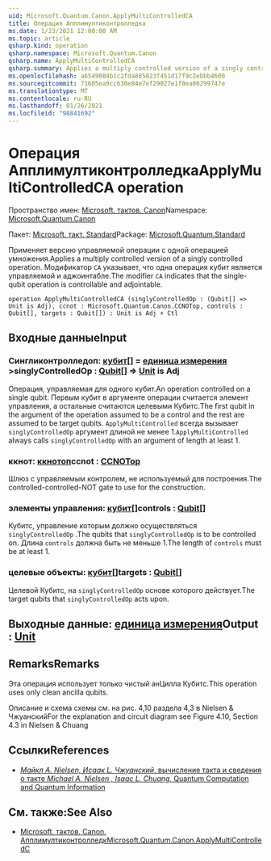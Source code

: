 ```yaml
---
uid: Microsoft.Quantum.Canon.ApplyMultiControlledCA
title: Операция Апплимултиконтролледка
ms.date: 1/23/2021 12:00:00 AM
ms.topic: article
qsharp.kind: operation
qsharp.namespace: Microsoft.Quantum.Canon
qsharp.name: ApplyMultiControlledCA
qsharp.summary: Applies a multiply controlled version of a singly controlled operation. The modifier `CA` indicates that the single-qubit operation is controllable and adjointable.
ms.openlocfilehash: a6549084b1c2fda885823f451d17f9c2ebbb4600
ms.sourcegitcommit: 71605ea9cc630e84e7ef29027e1f0ea06299747e
ms.translationtype: MT
ms.contentlocale: ru-RU
ms.lasthandoff: 01/26/2021
ms.locfileid: "98841692"
---
```

# <a name="applymulticontrolledca-operation"></a><span data-ttu-id="8ef4f-102">Операция Апплимултиконтролледка</span><span class="sxs-lookup"><span data-stu-id="8ef4f-102">ApplyMultiControlledCA operation</span></span>

<span data-ttu-id="8ef4f-103">Пространство имен: [Microsoft. тактов. Canon](xref:Microsoft.Quantum.Canon)</span><span class="sxs-lookup"><span data-stu-id="8ef4f-103">Namespace: [Microsoft.Quantum.Canon](xref:Microsoft.Quantum.Canon)</span></span>

<span data-ttu-id="8ef4f-104">Пакет: [Microsoft. такт. Standard](https://nuget.org/packages/Microsoft.Quantum.Standard)</span><span class="sxs-lookup"><span data-stu-id="8ef4f-104">Package: [Microsoft.Quantum.Standard](https://nuget.org/packages/Microsoft.Quantum.Standard)</span></span>


<span data-ttu-id="8ef4f-105">Применяет версию управляемой операции с одной операцией умножения.</span><span class="sxs-lookup"><span data-stu-id="8ef4f-105">Applies a multiply controlled version of a singly controlled operation.</span></span>
<span data-ttu-id="8ef4f-106">Модификатор `CA` указывает, что одна операция кубит является управляемой и аджоинтабле.</span><span class="sxs-lookup"><span data-stu-id="8ef4f-106">The modifier `CA` indicates that the single-qubit operation is controllable and adjointable.</span></span>

```qsharp
operation ApplyMultiControlledCA (singlyControlledOp : (Qubit[] => Unit is Adj), ccnot : Microsoft.Quantum.Canon.CCNOTop, controls : Qubit[], targets : Qubit[]) : Unit is Adj + Ctl
```


## <a name="input"></a><span data-ttu-id="8ef4f-107">Входные данные</span><span class="sxs-lookup"><span data-stu-id="8ef4f-107">Input</span></span>

### <a name="singlycontrolledop--qubit--unit--is-adj"></a><span data-ttu-id="8ef4f-108">Сингликонтролледоп: [кубит](xref:microsoft.quantum.lang-ref.qubit)[] = [единица измерения](xref:microsoft.quantum.lang-ref.unit) ></span><span class="sxs-lookup"><span data-stu-id="8ef4f-108">singlyControlledOp : [Qubit](xref:microsoft.quantum.lang-ref.qubit)[] => [Unit](xref:microsoft.quantum.lang-ref.unit)  is Adj</span></span>

<span data-ttu-id="8ef4f-109">Операция, управляемая для одного кубит.</span><span class="sxs-lookup"><span data-stu-id="8ef4f-109">An operation controlled on a single qubit.</span></span>
<span data-ttu-id="8ef4f-110">Первым кубит в аргументе операции считается элемент управления, а остальные считаются целевыми Кубитс.</span><span class="sxs-lookup"><span data-stu-id="8ef4f-110">The first qubit in the argument of the operation assumed to be a control and the rest are assumed to be target qubits.</span></span>
<span data-ttu-id="8ef4f-111">`ApplyMultiControlled` всегда вызывает `singlyControlledOp` аргумент длиной не менее 1.</span><span class="sxs-lookup"><span data-stu-id="8ef4f-111">`ApplyMultiControlled` always calls `singlyControlledOp` with an argument of length at least 1.</span></span>


### <a name="ccnot--ccnotop"></a><span data-ttu-id="8ef4f-112">ккнот: [ккнотоп](xref:Microsoft.Quantum.Canon.CCNOTop)</span><span class="sxs-lookup"><span data-stu-id="8ef4f-112">ccnot : [CCNOTop](xref:Microsoft.Quantum.Canon.CCNOTop)</span></span>

<span data-ttu-id="8ef4f-113">Шлюз с управляемым контролем, не используемый для построения.</span><span class="sxs-lookup"><span data-stu-id="8ef4f-113">The controlled-controlled-NOT gate to use for the construction.</span></span>


### <a name="controls--qubit"></a><span data-ttu-id="8ef4f-114">элементы управления: [кубит](xref:microsoft.quantum.lang-ref.qubit)[]</span><span class="sxs-lookup"><span data-stu-id="8ef4f-114">controls : [Qubit](xref:microsoft.quantum.lang-ref.qubit)[]</span></span>

<span data-ttu-id="8ef4f-115">Кубитс, управление которым должно осуществляться `singlyControlledOp` .</span><span class="sxs-lookup"><span data-stu-id="8ef4f-115">The qubits that `singlyControlledOp` is to be controlled on.</span></span>
<span data-ttu-id="8ef4f-116">Длина `controls` должна быть не меньше 1.</span><span class="sxs-lookup"><span data-stu-id="8ef4f-116">The length of `controls` must be at least 1.</span></span>


### <a name="targets--qubit"></a><span data-ttu-id="8ef4f-117">целевые объекты: [кубит](xref:microsoft.quantum.lang-ref.qubit)[]</span><span class="sxs-lookup"><span data-stu-id="8ef4f-117">targets : [Qubit](xref:microsoft.quantum.lang-ref.qubit)[]</span></span>

<span data-ttu-id="8ef4f-118">Целевой Кубитс, на `singlyControlledOp` основе которого действует.</span><span class="sxs-lookup"><span data-stu-id="8ef4f-118">The target qubits that `singlyControlledOp` acts upon.</span></span>



## <a name="output--unit"></a><span data-ttu-id="8ef4f-119">Выходные данные: [единица измерения](xref:microsoft.quantum.lang-ref.unit)</span><span class="sxs-lookup"><span data-stu-id="8ef4f-119">Output : [Unit](xref:microsoft.quantum.lang-ref.unit)</span></span>



## <a name="remarks"></a><span data-ttu-id="8ef4f-120">Remarks</span><span class="sxs-lookup"><span data-stu-id="8ef4f-120">Remarks</span></span>

<span data-ttu-id="8ef4f-121">Эта операция использует только чистый анЦилла Кубитс.</span><span class="sxs-lookup"><span data-stu-id="8ef4f-121">This operation uses only clean ancilla qubits.</span></span>

<span data-ttu-id="8ef4f-122">Описание и схема схемы см. на рис. 4,10 раздела 4,3 в Nielsen & Чжуанский</span><span class="sxs-lookup"><span data-stu-id="8ef4f-122">For the explanation and circuit diagram see Figure 4.10, Section 4.3 in Nielsen & Chuang</span></span>

## <a name="references"></a><span data-ttu-id="8ef4f-123">Ссылки</span><span class="sxs-lookup"><span data-stu-id="8ef4f-123">References</span></span>

- [<span data-ttu-id="8ef4f-124">*Майкл A. Nielsen, Исаак L. Чжуанский*, вычисление такта и сведения о такте</span><span class="sxs-lookup"><span data-stu-id="8ef4f-124"> *Michael A. Nielsen , Isaac L. Chuang*, Quantum Computation and Quantum Information </span></span>](http://doi.org/10.1017/CBO9780511976667)

## <a name="see-also"></a><span data-ttu-id="8ef4f-125">См. также:</span><span class="sxs-lookup"><span data-stu-id="8ef4f-125">See Also</span></span>

- [<span data-ttu-id="8ef4f-126">Microsoft. тактов. Canon. Апплимултиконтролледк</span><span class="sxs-lookup"><span data-stu-id="8ef4f-126">Microsoft.Quantum.Canon.ApplyMultiControlledC</span></span>](xref:Microsoft.Quantum.Canon.ApplyMultiControlledC)
